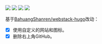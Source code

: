 <a href="https://gohugo.io" target="_blank" rel="noopener noreffer"><img src="https://img.shields.io/badge/Frame-Hugo-blue?style=flat&logo=Hugo&color=FF4088"></a> <a href="https://github.com/iplaycode/webstack-hugo" target="_blank" rel="noopener noreffer"><img src="https://img.shields.io/badge/Theme-webstack--hugo-blue?style=flat&logo=CSS3&logoColor=0594CB&color=0594CB"></a> <a href="https://github.com/Ma-Xiaotong/navigation/blob/master/LICENSE" target="_blank" rel="noopener noreffer"><img src="https://img.shields.io/github/license/Ma-Xiaotong/navigation?label=License&logo=Git&logoColor=F05032&color=F05032"></a> <!--<a href="https://www.cloudflare.com/" target="_blank" rel="noopener noreffer"><img src="https://img.shields.io/badge/CDN-Cloudflare-blue?style=flat&logo=Cloudflare&color=F38020"></a>--><a href="https://github.com/Ma-Xiaotong/navigation/deployments/activity_log?environment=Production" target="_blank" rel="noopener noreffer"><img src="https://img.shields.io/github/deployments/Ma-Xiaotong/navigation/Production?label=Vercel&logo=Vercel&logoColor=FFFFFF"></a>

基于[BahuangShanren/webstack-hugo](https://github.com/BahuangShanren/webstack-hugo)改动：

- [x] 使用自定义的网站和图标。
- [x] 删除右上角GitHub。

